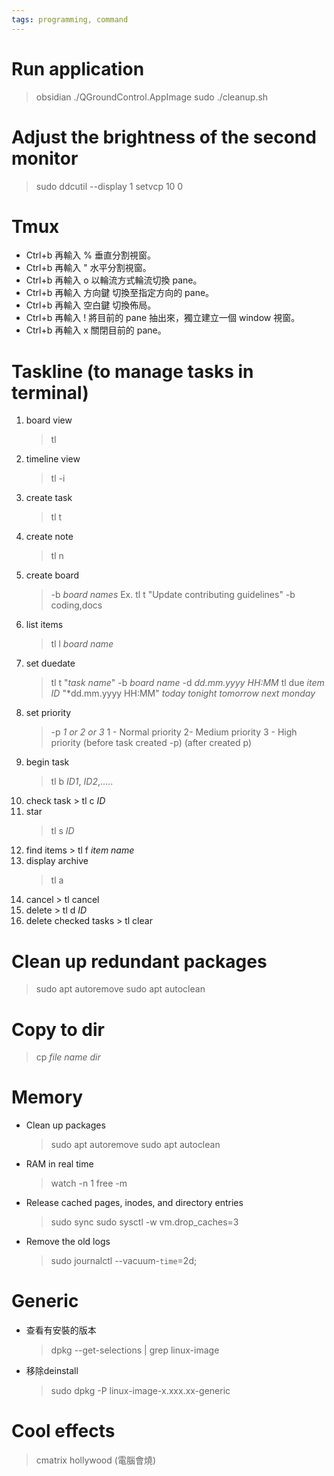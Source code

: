 ```yaml
---
tags: programming, command
---
```

# Run application
> obsidian
> ./QGroundControl.AppImage
> sudo ./cleanup.sh

# Adjust the brightness of the second monitor
> sudo ddcutil --display 1 setvcp 10 0
	
	
# Tmux

- Ctrl+b 再輸入 % 垂直分割視窗。
- Ctrl+b 再輸入 " 水平分割視窗。
- Ctrl+b 再輸入 o 以輪流方式輪流切換 pane。
- Ctrl+b 再輸入 方向鍵 切換至指定方向的 pane。
- Ctrl+b 再輸入 空白鍵 切換佈局。
- Ctrl+b 再輸入 ! 將目前的 pane 抽出來，獨立建立一個 window 視窗。
- Ctrl+b 再輸入 x 關閉目前的 pane。

# Taskline (to manage tasks in terminal)
1.  board view
	> tl
2.  timeline view
	> tl -i
3.  create task
	> tl t
4.  create note
	> tl n
5.  create board
	> -b *board names*
	> Ex. tl t "Update contributing guidelines" -b coding,docs
6.  list items
	> tl l *board name*
7.  set duedate
	> tl t "*task name*" -b *board name* -d *dd.mm.yyyy HH:MM*
	> tl due *item ID* "*dd.mm.yyyy HH:MM"
	> *today* *tonight* *tomorrow* *next monday*
8.  set priority
	> -p *1 or 2 or 3*
	>  1 - Normal priority
	> 2- Medium priority
	> 3 - High priority
	> (before task created -p)
	> (after created p)
9. begin task
	> tl b *ID1*, *ID2*,.....
10.  check task
	> tl c *ID*
11. star
	> tl s *ID*
12.  find items
	> tl f *item name*
13. display archive
	> tl a
14.  cancel
	> tl cancel
15.  delete
	> tl d *ID*
16.  delete checked tasks
	> tl clear



# Clean up redundant packages
> sudo apt autoremove
> sudo apt autoclean

# Copy to dir
> cp *file name* *dir*

# Memory
- Clean up packages
	> sudo apt autoremove
	> sudo apt autoclean
- RAM in real time
	> watch -n 1 free -m
- Release cached pages, inodes, and directory entries
	> sudo sync
	> sudo sysctl -w vm.drop_caches=3
- Remove the old logs
	> sudo journalctl --vacuum-``time``=2d;

# Generic
- 查看有安裝的版本
	> dpkg --get-selections | grep linux-image

- 移除deinstall
	> sudo dpkg -P linux-image-x.xxx.xx-generic

# Cool effects
> cmatrix
> hollywood (電腦會燒)

